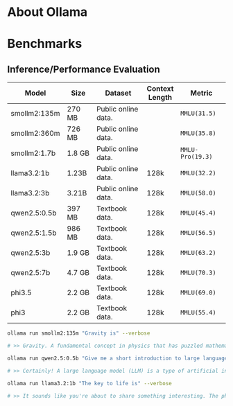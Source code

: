# About Ollama
# Benchmarks
## Inference/Performance Evaluation

|  Model         | Size        |  Dataset               | Context<br> Length|  Metric           |
|----------------|-------------|------------------------|-------------------|-------------------|
| smollm2:135m   |270 MB  | Public online data.    |                   | `MMLU(31.5)`      |
| smollm2:360m   |726 MB  | Public online data.    |                   | `MMLU(35.8)`      |
| smollm2:1.7b   |1.8 GB  | Public online data.    |                   | `MMLU-Pro(19.3)`  |
| llama3.2:1b    |1.23B   | Public online data.    | 128k              | `MMLU(32.2)`      |
| llama3.2:3b    |3.21B   | Public online data.    | 128k              | `MMLU(58.0)`      |
| qwen2.5:0.5b   |397 MB  | Textbook data.         | 128k              | `MMLU(45.4)`      |
| qwen2.5:1.5b   |986 MB  | Textbook data.         | 128k              | `MMLU(56.5)`      |
| qwen2.5:3b     |1.9 GB  | Textbook data.         | 128k              | `MMLU(63.2)`      |
| qwen2.5:7b     |4.7 GB  | Textbook data.         | 128k              | `MMLU(70.3)`      |
| phi3.5         |2.2 GB  | Textbook data.         | 128k              | `MMLU(69.0)`      |
| phi3           |2.2 GB  | Textbook data.         | 128k              | `MMLU(55.4)`      |


```bash
ollama run smollm2:135m "Gravity is" --verbose

# >> Gravity. A fundamental concept in physics that has puzzled mathematicians and physicists for centuries. It arises from the way objects fall towards the ground due to gravity. However, it's fascinating to note that gravitational mass doesn't exactly depend on its density or composition - a subtle difference between gravity and inertia can arise.
```
```bash
ollama run qwen2.5:0.5b "Give me a short introduction to large language model." --verbose

# >> Certainly! A large language model (LLM) is a type of artificial intelligence system designed and trained using deep learning algorithms. These models can generate human-like text and perform specific tasks such as translation, summarization, machine translation, and more.
```
```bash
ollama run llama3.2:1b "The key to life is" --verbose

# >> It sounds like you're about to share something interesting. The phrase "The key to life" can refer to various things, and I'm curious - what are your thoughts on it? Are you looking for inspiration, wisdom, or perhaps a specific insight that will help guide you through life's journey?
```
